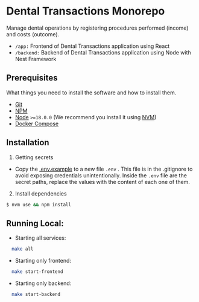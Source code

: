 # Dental Transactions Monorepo

Manage dental operations by registering procedures performed (income) and costs (outcome).

- `/app:` Frontend of Dental Transactions application using React
- `/backend:` Backend of Dental Transactions application using Node with Nest Framework

## Prerequisites

What things you need to install the software and how to install them.

- [Git](https://git-scm.com/)
- [NPM](https://www.npmjs.com/)
- [Node](https://nodejs.org/en/) `>=18.0.0` (We recommend you install it using [NVM](https://github.com/nvm-sh/nvm))
- [Docker Compose](https://docs.docker.com/compose/)

## Installation

1. Getting secrets

- Copy the [.env.example](./backend/.env.example) to a new file `.env` . This file is in the .gitignore to avoid exposing credentials unintentionally.
  Inside the `.env` file are the secret paths, replace the values ​​with the content of each one of them.

2. Install dependencies

```bash
$ nvm use && npm install
```

## Running Local:

- Starting all services:

```bash
  make all
```

- Starting only frontend:

```bash
  make start-frontend
```

- Starting only backend:

```bash
  make start-backend
```
